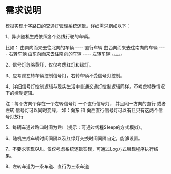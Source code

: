 # 需求说明
模拟实现十字路口的交通灯管理系统逻辑。详细需求例如以下：

1、异步随机生成依照各个路线行驶的车辆。

比如： 由南向而来去往北向的车辆 ---- 直行车辆 由西向而来去往南向的车辆 ---- 右转车辆 由东向而来去往南向的车辆 ---- 左转车辆 。。。。。

2、信号灯忽略黄灯，仅仅考虑红灯和绿灯。

3、应考虑左转车辆控制信号灯，右转车辆不受信号灯控制。

4、详细信号灯控制逻辑与现实生活中普通交通灯控制逻辑同样。不考虑特殊情况下的控制逻辑。

注：每个方向个存在一个左转信号灯 一个直行信号灯， 并且同一方向的直行 或者 左转 信号灯可以同时变绿，
如：向东 和 向西直行信号灯可以有且只有这两个信号灯放行

5、每辆车通过路口时间为1秒（提示：可通过线程Sleep的方式模拟）。

6、随机生成车辆时间间隔以及红绿灯交换时间间隔自定，能够设置。

7、不要求实现GUI。仅仅考虑系统逻辑实现，可通过Log方式展现程序执行结果。

8、左转车道为一条车道、直行为三条车道
